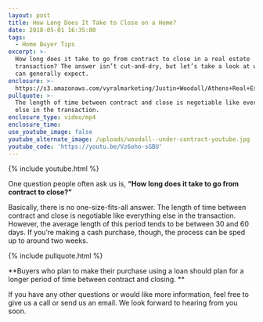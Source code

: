 ```yaml
---
layout: post
title: How Long Does It Take to Close on a Home?
date: 2018-05-01 16:35:00
tags:
  - Home Buyer Tips
excerpt: >-
  How long does it take to go from contract to close in a real estate
  transaction? The answer isn’t cut-and-dry, but let’s take a look at what you
  can generally expect.
enclosure: >-
  https://s3.amazonaws.com/vyralmarketing/Justin+Woodall/Athens+Real+Estate+Agent-+How+Long+Will+You+Be+Under+Contract%253F.mp4
pullquote: >-
  The length of time between contract and close is negotiable like everything
  else in the transaction.
enclosure_type: video/mp4
enclosure_time:
use_youtube_image: false
youtube_alternate_image: /uploads/woodall--under-contract-youtube.jpg
youtube_code: 'https://youtu.be/Vz6oho-sGBU'
---
```


{% include youtube.html %}

One question people often ask us is, **“How long does it take to go from contract to close?”**

Basically, there is no one-size-fits-all answer. The length of time between contract and close is negotiable like everything else in the transaction. However, the average length of this period tends to be between 30 and 60 days. If you’re making a cash purchase, though, the process can be sped up to around two weeks.

{% include pullquote.html %}

**Buyers who plan to make their purchase using a loan should plan for a longer period of time between contract and closing. **

If you have any other questions or would like more information, feel free to give us a call or send us an email. We look forward to hearing from you soon.